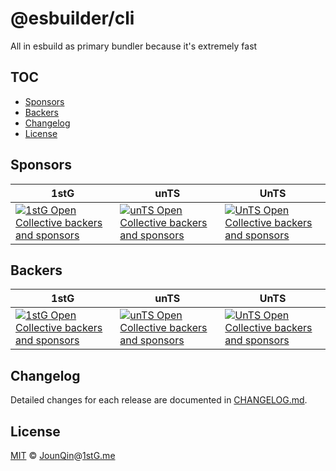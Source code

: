 # @esbuilder/cli

All in esbuild as primary bundler because it's extremely fast

## TOC <!-- omit in toc -->

- [Sponsors](#sponsors)
- [Backers](#backers)
- [Changelog](#changelog)
- [License](#license)

## Sponsors

| 1stG                                                                                                                               | unTS                                                                                                                               | UnTS                                                                                                                               |
| ---------------------------------------------------------------------------------------------------------------------------------- | ---------------------------------------------------------------------------------------------------------------------------------- | ---------------------------------------------------------------------------------------------------------------------------------- |
| [![1stG Open Collective backers and sponsors](https://opencollective.com/1stG/organizations.svg)](https://opencollective.com/1stG) | [![unTS Open Collective backers and sponsors](https://opencollective.com/unts/organizations.svg)](https://opencollective.com/unts) | [![UnTS Open Collective backers and sponsors](https://opencollective.com/unts/organizations.svg)](https://opencollective.com/unts) |

## Backers

| 1stG                                                                                                                             | unTS                                                                                                                             | UnTS                                                                                                                             |
| -------------------------------------------------------------------------------------------------------------------------------- | -------------------------------------------------------------------------------------------------------------------------------- | -------------------------------------------------------------------------------------------------------------------------------- |
| [![1stG Open Collective backers and sponsors](https://opencollective.com/1stG/individuals.svg)](https://opencollective.com/1stG) | [![unTS Open Collective backers and sponsors](https://opencollective.com/unts/individuals.svg)](https://opencollective.com/unts) | [![UnTS Open Collective backers and sponsors](https://opencollective.com/unts/individuals.svg)](https://opencollective.com/unts) |

## Changelog

Detailed changes for each release are documented in [CHANGELOG.md](./CHANGELOG.md).

## License

[MIT][] © [JounQin][]@[1stG.me][]

[1stg.me]: https://www.1stg.me
[jounqin]: https://github.com/JounQin
[mit]: http://opensource.org/licenses/MIT
